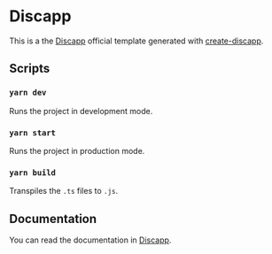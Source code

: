 # Discapp

This is a the [Discapp](https://github.com/discappjs/discapp) official template generated with [create-discapp](https://github.com/discappjs/create-discapp).

## Scripts

### `yarn dev`

Runs the project in development mode.

### `yarn start`

Runs the project in production mode.

### `yarn build`

Transpiles the `.ts` files to `.js`.

## Documentation

You can read the documentation in [Discapp](https://discapp.vercel.app/).
